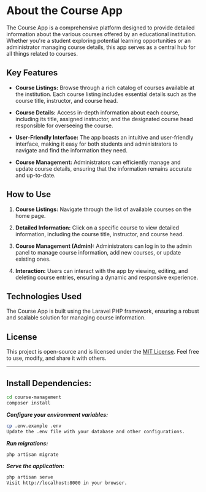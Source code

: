 # About the Course App

The Course App is a comprehensive platform designed to provide detailed information about the various courses offered by an educational institution. Whether you're a student exploring potential learning opportunities or an administrator managing course details, this app serves as a central hub for all things related to courses.

## Key Features

- **Course Listings:** Browse through a rich catalog of courses available at the institution. Each course listing includes essential details such as the course title, instructor, and course head.

- **Course Details:** Access in-depth information about each course, including its title, assigned instructor, and the designated course head responsible for overseeing the course.

- **User-Friendly Interface:** The app boasts an intuitive and user-friendly interface, making it easy for both students and administrators to navigate and find the information they need.

- **Course Management:** Administrators can efficiently manage and update course details, ensuring that the information remains accurate and up-to-date.

## How to Use

1. **Course Listings:** Navigate through the list of available courses on the home page.

2. **Detailed Information:** Click on a specific course to view detailed information, including the course title, instructor, and course head.

3. **Course Management (Admin):** Administrators can log in to the admin panel to manage course information, add new courses, or update existing ones.

4. **Interaction:** Users can interact with the app by viewing, editing, and deleting course entries, ensuring a dynamic and responsive experience.

## Technologies Used

The Course App is built using the Laravel PHP framework, ensuring a robust and scalable solution for managing course information.

## License

This project is open-source and is licensed under the [MIT License](LICENSE). Feel free to use, modify, and share it with others.

---

## Install Dependencies:

```bash
cd course-management
composer install

```
***Configure your environment variables:***
```bash
cp .env.example .env
Update the .env file with your database and other configurations.
```
***Run migrations:***
```bash
php artisan migrate
```
***Serve the application:***
```bash
php artisan serve
Visit http://localhost:8000 in your browser.
```